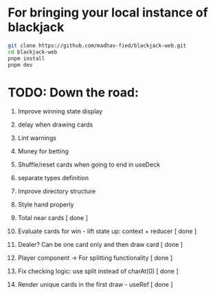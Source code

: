 # For bringing your local instance of blackjack

```bash
git clone https://github.com/madhav-fied/blackjack-web.git
cd blackjack-web
pnpm install
pnpm dev 
```

# TODO: Down the road:

1. Improve winning state display
1. delay when drawing cards
1. Lint warnings

1. Money for betting
1. Shuffle/reset cards when going to end in useDeck
1. separate types definition
1. Improve directory structure
1. Style hand properly

1. Total near cards [ done ]
1. Evaluate cards for win - lift state up: context + reducer [ done ]
1. Dealer? Can be one card only and then draw card [ done ]
1. Player component -> For splitting functionality [ done ]
1. Fix checking logic: use split instead of charAt(0) [ done ]
1. Render unique cards in the first draw - useRef [ done ]
